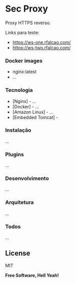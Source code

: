 # Sec Proxy

Proxy HTTPS reverso.

Links para teste:
  - https://ws-one.rfalcao.com/
  - https://ws-two.rfalcao.com/

### Docker images

  - nginx:latest
  - ...

### Tecnologia

* [Nginx] - ...
* [Docker] - ...
* [Amazon Linux] - ...
* [Embedded Tomcat] - 

### Instalação

...

### Plugins

...

### Desenvolvimento

...

### Arquitetura

...

### Todos

...


License
----

MIT


**Free Software, Hell Yeah!**

